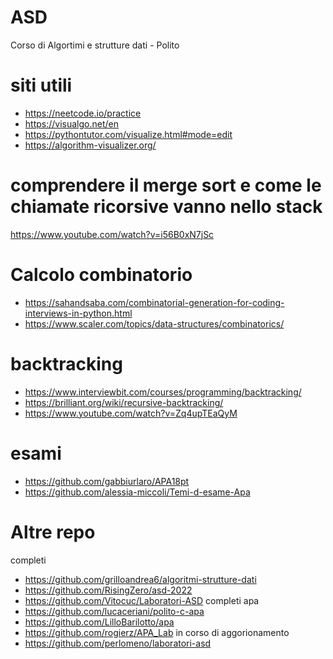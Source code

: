 # ASD
Corso di Algortimi e strutture dati - Polito

# siti utili

* https://neetcode.io/practice
* https://visualgo.net/en
* https://pythontutor.com/visualize.html#mode=edit
* https://algorithm-visualizer.org/

# comprendere il merge sort e come le chiamate ricorsive vanno nello stack

https://www.youtube.com/watch?v=i56B0xN7jSc

# Calcolo combinatorio

* https://sahandsaba.com/combinatorial-generation-for-coding-interviews-in-python.html
* https://www.scaler.com/topics/data-structures/combinatorics/

# backtracking 
* https://www.interviewbit.com/courses/programming/backtracking/
* https://brilliant.org/wiki/recursive-backtracking/
* https://www.youtube.com/watch?v=Zq4upTEaQyM

# esami
* https://github.com/gabbiurlaro/APA18pt
* https://github.com/alessia-miccoli/Temi-d-esame-Apa

# Altre repo
  completi
* https://github.com/grilloandrea6/algoritmi-strutture-dati
* https://github.com/RisingZero/asd-2022
* https://github.com/Vitocuc/Laboratori-ASD
  completi apa
* https://github.com/lucaceriani/polito-c-apa
* https://github.com/LilloBarilotto/apa
* https://github.com/rogierz/APA_Lab
  in corso di aggorionamento
* https://github.com/perlomeno/laboratori-asd
